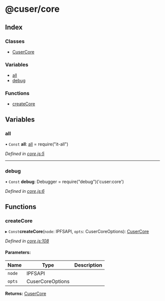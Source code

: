 # @cuser/core

## Index

### Classes

* [CuserCore](classes/cusercore.md)

### Variables

* [all](globals.md#all)
* [debug](globals.md#debug)

### Functions

* [createCore](globals.md#createcore)

## Variables

### all

• `Const` **all**: [all](globals.md#all) = require("it-all")

*Defined in [core.js:5](https://github.com/rubeniskov/cuser/blob/db032fa/packages/core/core.js#L5)*

___

### debug

• `Const` **debug**: Debugger = require("debug")('cuser:core')

*Defined in [core.js:6](https://github.com/rubeniskov/cuser/blob/db032fa/packages/core/core.js#L6)*

## Functions

### createCore

▸ `Const`**createCore**(`node`: IPFSAPI, `opts`: CuserCoreOptions): [CuserCore](classes/cusercore.md)

*Defined in [core.js:108](https://github.com/rubeniskov/cuser/blob/db032fa/packages/core/core.js#L108)*

#### Parameters:

Name | Type | Description |
------ | ------ | ------ |
`node` | IPFSAPI |  |
`opts` | CuserCoreOptions |   |

**Returns:** [CuserCore](classes/cusercore.md)
